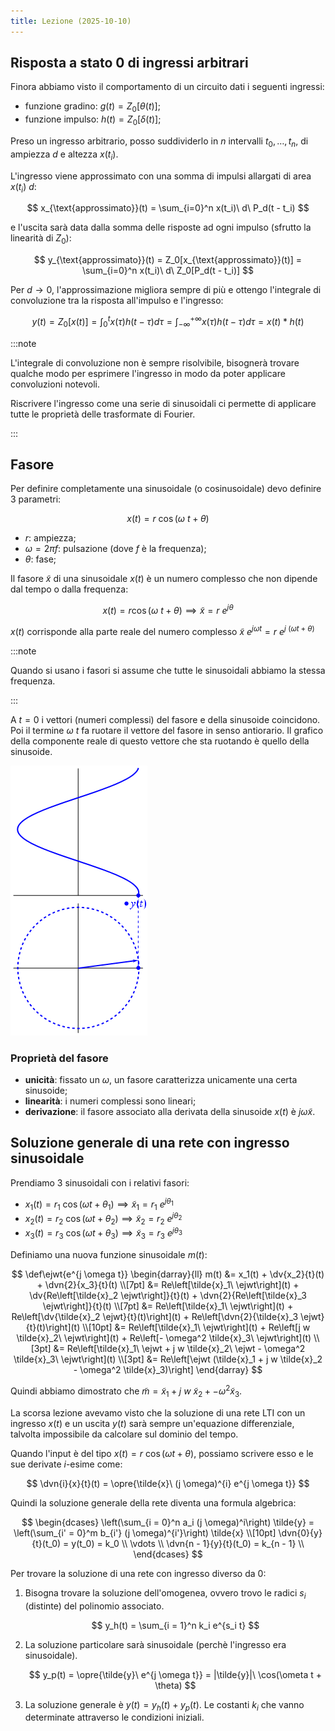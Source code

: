 ```yaml
---
title: Lezione (2025-10-10)
---
```


## Risposta a stato 0 di ingressi arbitrari

Finora abbiamo visto il comportamento di un circuito dati i seguenti ingressi:

- funzione gradino: $g(t) = Z_0[\theta(t)]$;
- funzione impulso: $h(t) = Z_0[\delta(t)]$;

Preso un ingresso arbitrario, posso suddividerlo in $n$ intervalli
$t_0, \ldots, t_n$, di ampiezza $d$ e altezza $x(t_i)$.

L'ingresso viene approssimato con una somma di impulsi allargati di area
$x(t_i)\ d$:

$$
x_{\text{approssimato}}(t) = \sum_{i=0}^n x(t_i)\ d\ P_d(t - t_i)
$$

e l'uscita sarà data dalla somma delle risposte ad ogni impulso (sfrutto la
linearità di $Z_0$):

$$
y_{\text{approssimato}}(t) = Z_0[x_{\text{approssimato}}(t)] = \sum_{i=0}^n x(t_i)\ d\ Z_0[P_d(t - t_i)]
$$

Per $d \to 0$, l'approssimazione migliora sempre di più e ottengo l'integrale di
convoluzione tra la risposta all'impulso e l'ingresso:

$$
y(t) = Z_0[x(t)]
     = \int_0^t x(\tau) h(t - \tau) d\tau
     = \int_{-\infty}^{+\infty} x(\tau) h(t - \tau) d\tau
     = x(t) * h(t)
$$

:::note

L'integrale di convoluzione non è sempre risolvibile, bisognerà trovare qualche
modo per esprimere l'ingresso in modo da poter applicare convoluzioni notevoli.

Riscrivere l'ingresso come una serie di sinusoidali ci permette di applicare
tutte le proprietà delle trasformate di Fourier.

:::

## Fasore

Per definire completamente una sinusoidale (o cosinusoidale) devo definire 3
parametri:

$$
x(t) = r\ \cos(\omega\ t + \theta)
$$

- $r$: ampiezza;
- $\omega = 2 \pi f$: pulsazione (dove $f$ è la frequenza);
- $\theta$: fase;

Il fasore $\tilde{x}$ di una sinusoidale $x(t)$ è un numero complesso che non
dipende dal tempo o dalla frequenza:

$$
x(t) = r \cos(\omega\ t + \theta) \implies \tilde{x} = r\ e^{j \theta}
$$

$x(t)$ corrisponde alla parte reale del numero complesso
$\tilde{x}\ e^{j \omega t} = r\ e^{j\ (\omega t + \theta)}$

:::note

Quando si usano i fasori si assume che tutte le sinusoidali abbiamo la stessa
frequenza.

:::

A $t = 0$ i vettori (numeri complessi) del fasore e della sinusoide coincidono.
Poi il termine $\omega\ t$ fa ruotare il vettore del fasore in senso antiorario.
Il grafico della componente reale di questo vettore che sta ruotando è quello
della sinusoide.

![Animazione fasore e sinusoide](../../../../../images/fisica-2/fasore-e-sinusoide.gif)

### Proprietà del fasore

- **unicità**: fissato un $\omega$, un fasore caratterizza unicamente una certa
  sinusoide;
- **linearità**: i numeri complessi sono lineari;
- **derivazione**: il fasore associato alla derivata della sinusoide $x(t)$ è
  $j \omega \tilde{x}$.

## Soluzione generale di una rete con ingresso sinusoidale

Prendiamo 3 sinusoidali con i relativi fasori:

- $x_1(t) = r_1\ \cos(\omega t + \theta_1) \implies \tilde{x}_1 = r_1\ e^{j \theta_1}$
- $x_2(t) = r_2\ \cos(\omega t + \theta_2) \implies \tilde{x}_2 = r_2\ e^{j \theta_2}$
- $x_3(t) = r_3\ \cos(\omega t + \theta_3) \implies \tilde{x}_3 = r_3\ e^{j \theta_3}$

Definiamo una nuova funzione sinusoidale $m(t)$:

$$
\def\ejwt{e^{j \omega t}}
\begin{darray}{ll}
m(t) &= x_1(t) + \dv{x_2}{t}(t)  + \dvn{2}{x_3}{t}(t) \\[7pt]
     &= Re\left[\tilde{x}_1\ \ejwt\right](t) + \dv{Re\left[\tilde{x}_2 \ejwt\right]}{t}(t) + \dvn{2}{Re\left[\tilde{x}_3 \ejwt\right]}{t}(t) \\[7pt]
     &= Re\left[\tilde{x}_1\ \ejwt\right](t) + Re\left[\dv{\tilde{x}_2 \ejwt}{t}(t)\right](t) + Re\left[\dvn{2}{\tilde{x}_3 \ejwt}{t}(t)\right](t) \\[10pt]
     &= Re\left[\tilde{x}_1\ \ejwt\right](t) + Re\left[j w \tilde{x}_2\ \ejwt\right](t) + Re\left[- \omega^2 \tilde{x}_3\ \ejwt\right](t) \\[3pt]
     &= Re\left[\tilde{x}_1\ \ejwt + j w \tilde{x}_2\ \ejwt - \omega^2 \tilde{x}_3\ \ejwt\right](t) \\[3pt]
     &= Re\left[\ejwt (\tilde{x}_1 + j w \tilde{x}_2 - \omega^2 \tilde{x}_3)\right]
\end{darray}
$$

Quindi abbiamo dimostrato che
$\tilde{m} = \tilde{x}_1 + j\ w\ \tilde{x}_2 + - \omega^2 \tilde{x}_3$.

La scorsa lezione avevamo visto che la soluzione di una rete LTI con un ingresso
$x(t)$ e un uscita $y(t)$ sarà sempre un'equazione differenziale, talvolta
impossibile da calcolare sul dominio del tempo.

Quando l'input è del tipo $x(t) = r\ \cos(\omega t + \theta)$, possiamo scrivere
esso e le sue derivate $i$-esime come:

$$
\dvn{i}{x}{t}(t) = \opre{\tilde{x}\ (j \omega)^{i} e^{j \omega t}}
$$

Quindi la soluzione generale della rete diventa una formula algebrica:

$$
\begin{dcases}
\left(\sum_{i = 0}^n a_i (j \omega)^i\right) \tilde{y} = \left(\sum_{i' = 0}^m b_{i'} (j \omega)^{i'}\right) \tilde{x} \\[10pt]
\dvn{0}{y}{t}(t_0) = y(t_0) = k_0 \\
\vdots \\
\dvn{n - 1}{y}{t}(t_0) = k_{n - 1} \\
\end{dcases}
$$

Per trovare la soluzione di una rete con ingresso diverso da $0$:

1. Bisogna trovare la soluzione dell'omogenea, ovvero trovo le radici $s_i$
   (distinte) del polinomio associato.

   $$
   y_h(t) = \sum_{i = 1}^n k_i e^{s_i t}
   $$

2. La soluzione particolare sarà sinusoidale (perchè l'ingresso era
   sinusoidale).

   $$
   y_p(t) = \opre{\tilde{y}\ e^{j \omega t}} = |\tilde{y}|\ \cos(\ometa t + \theta)
   $$

3. La soluzione generale è $y(t) = y_h(t) + y_p(t)$. Le costanti $k_i$ che vanno
   determinate attraverso le condizioni iniziali.
